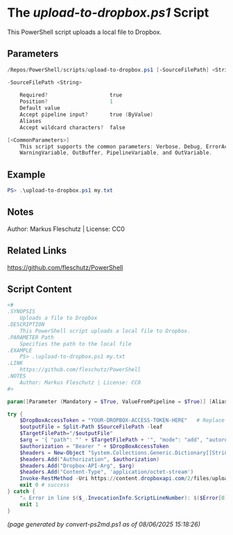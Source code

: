 The *upload-to-dropbox.ps1* Script
===========================

This PowerShell script uploads a local file to Dropbox.

Parameters
----------
```powershell
/Repos/PowerShell/scripts/upload-to-dropbox.ps1 [-SourceFilePath] <String> [<CommonParameters>]

-SourceFilePath <String>
    
    Required?                    true
    Position?                    1
    Default value                
    Accept pipeline input?       true (ByValue)
    Aliases                      
    Accept wildcard characters?  false

[<CommonParameters>]
    This script supports the common parameters: Verbose, Debug, ErrorAction, ErrorVariable, WarningAction, 
    WarningVariable, OutBuffer, PipelineVariable, and OutVariable.
```

Example
-------
```powershell
PS> .\upload-to-dropbox.ps1 my.txt

```

Notes
-----
Author: Markus Fleschutz | License: CC0

Related Links
-------------
https://github.com/fleschutz/PowerShell

Script Content
--------------
```powershell
<#
.SYNOPSIS
	Uploads a file to Dropbox
.DESCRIPTION
	This PowerShell script uploads a local file to Dropbox.
.PARAMETER Path
	Specifies the path to the local file
.EXAMPLE
	PS> .\upload-to-dropbox.ps1 my.txt
.LINK
	https://github.com/fleschutz/PowerShell
.NOTES
	Author: Markus Fleschutz | License: CC0
#>

param([Parameter (Mandatory = $True, ValueFromPipeline = $True)] [Alias("f")] [string]$SourceFilePath) 

try {
	$DropBoxAccessToken = "YOUR-DROPBOX-ACCESS-TOKEN-HERE"   # Replace with your DropBox Access Token
	$outputFile = Split-Path $SourceFilePath -leaf
	$TargetFilePath="/$outputFile"
	$arg = '{ "path": "' + $TargetFilePath + '", "mode": "add", "autorename": true, "mute": false }'
	$authorization = "Bearer " + $DropBoxAccessToken
	$headers = New-Object "System.Collections.Generic.Dictionary[[String],[String]]"
	$headers.Add("Authorization", $authorization)
	$headers.Add("Dropbox-API-Arg", $arg)
	$headers.Add("Content-Type", 'application/octet-stream')
	Invoke-RestMethod -Uri https://content.dropboxapi.com/2/files/upload -Method Post -InFile $SourceFilePath -Headers $headers
	exit 0 # success
} catch {
	"⚠️ Error in line $($_.InvocationInfo.ScriptLineNumber): $($Error[0]) after $Elapsed sec."
	exit 1
}
```

*(page generated by convert-ps2md.ps1 as of 08/06/2025 15:18:26)*
